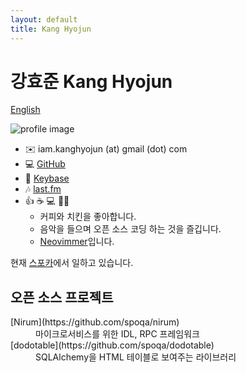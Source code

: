 ```yaml
---
layout: default
title: Kang Hyojun
---
```


# 강효준 Kang Hyojun

[English](/en.html)

![profile image](https://www.gravatar.com/avatar/ee4682832933a275e641ebc07b253599?s=180)

- ✉️  iam.kanghyojun (at) gmail (dot) com
- 💻 [GitHub](https://github.com/admire93)
- 🔑 [Keybase](https://keybase.io/kanghyojun)
- 🎶 [last.fm](https://www.last.fm/user/admire93)
- 👍 ☕️ 💻 🐔🎶
  - 커피와 치킨을 좋아합니다.
  - 음악을 들으며 오픈 소스 코딩 하는 것을 즐깁니다.
  - [Neovimmer](https://neovim.io/)입니다.

현재 [스포카](https://www.spoqa.com/)에서 일하고 있습니다.


## 오픈 소스 프로젝트

<dl>
  <dt>[Nirum](https://github.com/spoqa/nirum)</dt>
  <dd>마이크로서비스를 위한 IDL, RPC 프레임워크</dd>
  <dt>[dodotable](https://github.com/spoqa/dodotable)</dt>
  <dd>SQLAlchemy을 HTML 테이블로 보여주는 라이브러리</dd>
</dl>
